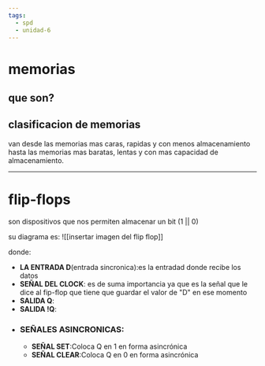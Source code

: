 ```yaml
---
tags:
  - spd
  - unidad-6
---
```


# memorias

## que son?

## clasificacion de memorias
van desde las memorias mas caras, rapidas y con menos almacenamiento hasta las memorias mas baratas, lentas y con mas capacidad
de almacenamiento.

---

# flip-flops

son dispositivos que nos permiten almacenar un bit (1 || 0)

su diagrama es:
![[insertar imagen del flip flop]]

donde: 
- **LA ENTRADA D**(entrada sincronica):es la entradad donde recibe los datos
- **SEÑAL DEL CLOCK**: es de suma importancia ya que es la señal que le dice al fip-flop que tiene que guardar el valor de "D" en ese momento
- **SALIDA Q**:
- **SALIDA !Q**:
- ### SEÑALES ASINCRONICAS:
  - **SEÑAL SET**:Coloca Q en 1 en forma asincrónica
  - **SEÑAL CLEAR**:Coloca Q en 0 en forma asincrónica
